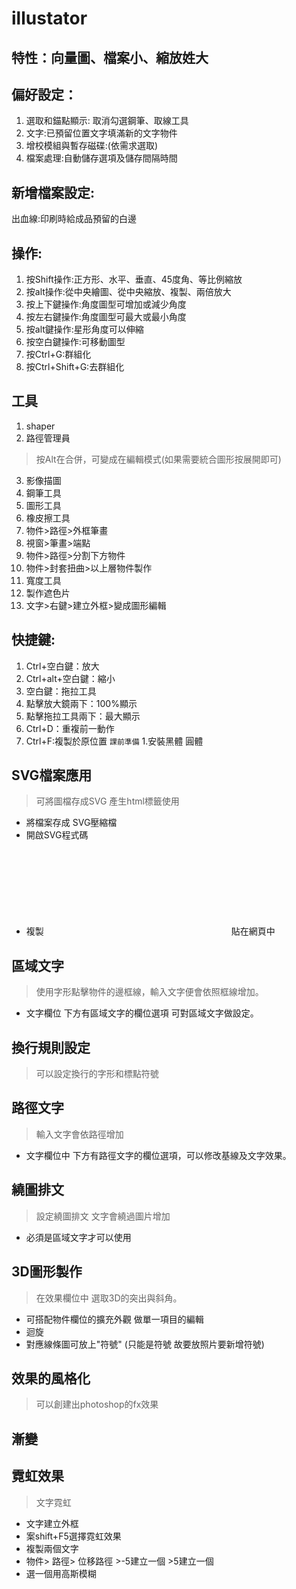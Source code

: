 # illustator

## 特性：向量圖、檔案小、縮放姓大
## 偏好設定：
1. 選取和錨點顯示:
取消勾選鋼筆、取線工具
2. 文字:已預留位置文字填滿新的文字物件
3. 增校模組與暫存磁碟:(依需求選取)
4. 檔案處理:自動儲存選項及儲存間隔時間

## 新增檔案設定:
出血線:印刷時給成品預留的白邊
## 操作:
1. 按Shift操作:正方形、水平、垂直、45度角、等比例縮放
2. 按alt操作:從中央繪圖、從中央縮放、複製、兩倍放大
3. 按上下鍵操作:角度圖型可增加或減少角度
4. 按左右鍵操作:角度圖型可最大或最小角度
5. 按alt鍵操作:星形角度可以伸縮
6. 按空白鍵操作:可移動圖型
7. 按Ctrl+G:群組化
8. 按Ctrl+Shift+G:去群組化
## 工具
1. shaper
2. 路徑管理員
>  按Alt在合併，可變成在編輯模式(如果需要統合圖形按展開即可)
3. 影像描圖
4. 鋼筆工具
5. 圖形工具
6. 橡皮擦工具
6. 物件>路徑>外框筆畫
7. 視窗>筆畫>端點
8. 物件>路徑>分割下方物件
9. 物件>封套扭曲>以上層物件製作
10. 寬度工具
11. 製作遮色片
12. 文字>右鍵>建立外框>變成圖形編輯
## 快捷鍵:
1. Ctrl+空白鍵：放大
2. Ctrl+alt+空白鍵：縮小
3. 空白鍵：拖拉工具
4. 點擊放大鏡兩下：100%顯示
5. 點擊拖拉工具兩下：最大顯示
6. Ctrl+D：重複前一動作
7. Ctrl+F:複製於原位置
`課前準備`
1.安裝黑體 圓體
## SVG檔案應用
> 可將圖檔存成SVG 產生html標籤使用

- 將檔案存成 SVG壓縮檔
- 開啟SVG程式碼
- 複製<svg>------</svg>貼在網頁中

## 區域文字
> 使用字形點擊物件的邊框線，輸入文字便會依照框線增加。
- 文字欄位 下方有區域文字的欄位選項 可對區域文字做設定。

## 換行規則設定
> 可以設定換行的字形和標點符號

## 路徑文字
> 輸入文字會依路徑增加
- 文字欄位中 下方有路徑文字的欄位選項，可以修改基線及文字效果。

## 繞圖排文
> 設定繞圖排文 文字會繞過圖片增加
- 必須是區域文字才可以使用

## 3D圖形製作
> 在效果欄位中 選取3D的突出與斜角。
- 可搭配物件欄位的擴充外觀 做單一項目的編輯
- 迴旋
- 對應線條圖可放上"符號" (只能是符號 故要放照片要新增符號)

## 效果的風格化
> 可以創建出photoshop的fx效果

## 漸變

## 霓虹效果
> 文字霓虹
- 文字建立外框
- 案shift+F5選擇霓虹效果
- 複製兩個文字
- 物件> 路徑> 位移路徑 >-5建立一個 >5建立一個
- 選一個用高斯模糊